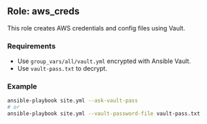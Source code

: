 ## Role: aws_creds

This role creates AWS credentials and config files using Vault.

### Requirements
- Use `group_vars/all/vault.yml` encrypted with Ansible Vault.
- Use `vault-pass.txt` to decrypt.

### Example
```bash
ansible-playbook site.yml --ask-vault-pass
# or
ansible-playbook site.yml --vault-password-file vault-pass.txt

